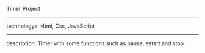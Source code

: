Timer Project
<hr>
technologys: Html, Css, JavaScript
<hr>
description: Timer with some functions such as pause, estart and stop.
